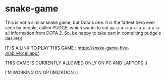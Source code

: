 # snake-game
This is not a similar snake game, but Dota's one. It is the fattest hero ever seen by people, called PUDGE, which wants to eat aa-a-a-a-a-a-a-a-a-a-a-all information from DOTA 2. So, be happy to take part in compliting pudge's desire)))


IT IS A LINK TO PLAY THIS GAME : https://snake-game-five-drab.vercel.app/

THIS GAME IS CURRENTLY ALLOWED ONLY ON PC AND LAPTOPS :( 


I'M WORKING ON OPTIMIZATION :)

